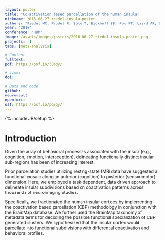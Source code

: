 ```yaml
---
layout: poster
title: "Co-activation based parcellation of the human insula"
nickname: 2016-06-27-riedel-insula-poster
authors: "Riedel MC, Poudel R, Salo T, Eickhoff SB, Fox PT, Laird AR, Sutherland MT"
year: "2016"
conference: "HBM"
image: /assets/images/posters/2016-06-27-riedel-insula-poster.png
projects: []
tags: [meta-analysis]

# Content
fulltext:
pdf: https://osf.io/386dy/

# Links
doi:

# Data and code
github: 
neurovault:
openfmri:
osf: https://osf.io/pqvqy/
---
```

{% include JB/setup %}

# Introduction

Given the array of behavioral processes associated with the insula (e.g., cognition, emotion, interoception), delineating functionally distinct insular sub-regions has been of increasing interest.

Prior parcellation studies utilizing resting-state fMRI data have suggested a functional mosaic along an anterior (cognition) to posterior (sensorimotor) dimension. Here, we employed a task-dependent, data driven approach to delineate insular subdivisions based on coactivation patterns across thousands of neuroimaging studies.

Specifically, we fractionated the human insular cortices by implementing the coactivation based parcellation (CBP) methodology in conjunction with the BrainMap database. We further used the BrainMap taxonomy of metadata terms for decoding the possible functional specialization of CBP generated clusters. We hypothesized that the insular cortex would parcellate into functional subdivisions with differential coactivation and behavioral profiles.

